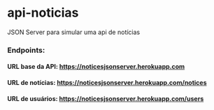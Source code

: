 # api-noticias
JSON Server para simular uma api de notícias

### Endpoints:
#### URL base da API: https://noticesjsonserver.herokuapp.com
#### URL de notícias: https://noticesjsonserver.herokuapp.com/notices
#### URL de usuários: https://noticesjsonserver.herokuapp.com/users
